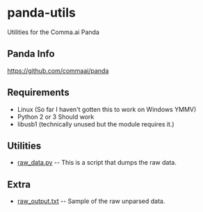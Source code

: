 # panda-utils
Utilities for the Comma.ai Panda

Panda Info
------
https://github.com/commaai/panda

Requirements
------
- Linux (So far I haven't gotten this to work on Windows YMMV)
- Python 2 or 3 Should work
- libusb1 (technically unused but the module requires it.)

Utilities
------
- [raw_data.py](https://github.com/bertramt/panda-utils/blob/master/raw_data.py)  -- This is a script that dumps the raw data.

Extra
------
- [raw_output.txt](https://github.com/bertramt/panda-utils/blob/master/extra/raw_output.txt)  -- Sample of the raw unparsed data.
